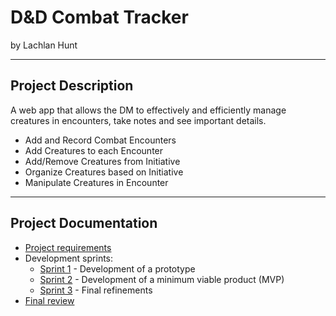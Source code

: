 # D&D Combat Tracker

by Lachlan Hunt

---

## Project Description

A web app that allows the DM to effectively and efficiently manage creatures in encounters, take notes and see important details.

- Add and Record Combat Encounters
- Add Creatures to each Encounter
- Add/Remove Creatures from Initiative
- Organize Creatures based on Initiative
- Manipulate Creatures in Encounter


---

## Project Documentation

- [Project requirements](0-requirements.md)
- Development sprints:
    - [Sprint 1](1-sprint-1-prototype.md) - Development of a prototype
    - [Sprint 2](2-sprint-2-mvp.md) - Development of a minimum viable product (MVP)
    - [Sprint 3](3-sprint-3-refinement.md) - Final refinements
- [Final review](4-review.md)